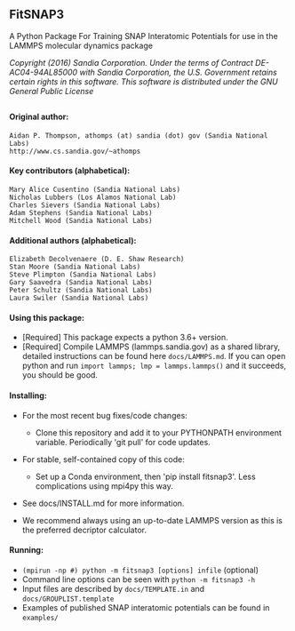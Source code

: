 <!----------------BEGIN-HEADER------------------------------------>
## FitSNAP3 
A Python Package For Training SNAP Interatomic Potentials for use in the LAMMPS molecular dynamics package

_Copyright (2016) Sandia Corporation. Under the terms of Contract DE-AC04-94AL85000 with Sandia Corporation, the U.S. Government retains certain rights in this software. This software is distributed under the GNU General Public License_
##

#### Original author: 
    Aidan P. Thompson, athomps (at) sandia (dot) gov (Sandia National Labs)
    http://www.cs.sandia.gov/~athomps 

#### Key contributors (alphabetical):
    Mary Alice Cusentino (Sandia National Labs)
    Nicholas Lubbers (Los Alamos National Lab)
    Charles Sievers (Sandia National Labs)
    Adam Stephens (Sandia National Labs)
    Mitchell Wood (Sandia National Labs)

#### Additional authors (alphabetical): 
    Elizabeth Decolvenaere (D. E. Shaw Research)
    Stan Moore (Sandia National Labs)
    Steve Plimpton (Sandia National Labs)
    Gary Saavedra (Sandia National Labs)
    Peter Schultz (Sandia National Labs)
    Laura Swiler (Sandia National Labs)
    
<!-----------------END-HEADER------------------------------------->

#### Using this package:
* [Required] This package expects a python 3.6+ version. 
* [Required] Compile LAMMPS (lammps.sandia.gov) as a shared library, detailed instructions can be found here `docs/LAMMPS.md`. If you can open python and run `import lammps; lmp = lammps.lammps()` and it succeeds, you should be good.

#### Installing:
* For the most recent bug fixes/code changes:
    * Clone this repository and add it to your PYTHONPATH environment variable. Periodically 'git pull' for code updates.

* For stable, self-contained copy of this code:
    * Set up a Conda environment, then 'pip install fitsnap3'. Less complications using mpi4py this way.

* See docs/INSTALL.md for more information. 
* We recommend always using an up-to-date LAMMPS version as this is the preferred decriptor calculator. 

#### Running:
* `(mpirun -np #) python -m fitsnap3 [options] infile` (optional) 
* Command line options can be seen with `python -m fitsnap3 -h`
* Input files are described by `docs/TEMPLATE.in` and `docs/GROUPLIST.template`
* Examples of published SNAP interatomic potentials can be found in `examples/`
